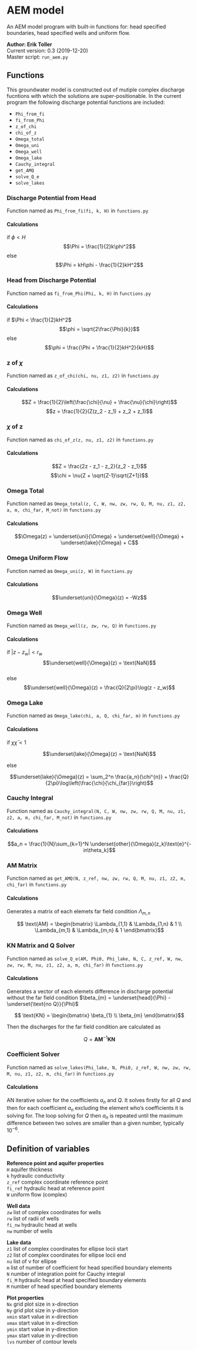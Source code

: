 # AEM model
An AEM model program with built-in functions for: head specified boundaries, head specified wells and uniform flow.

**Author: Erik Toller**  
Current version: 0.3 (2019-12-20)  
Master script: `run_aem.py`

## Functions
This groundwater model is constructed out of mutiple complex discharge fucntions with which the solutions are super-positionable. In the current program the following discharge potential functions are included:
- `Phi_from_fi`
- `fi_from_Phi`
- `z_of_chi`
- `chi_of_z`
- `Omega_total`
- `Omega_uni`
- `Omega_well`
- `Omega_lake`
- `Cauchy_integral`
- `get_AMQ`
- `solve_Q_e`
- `solve_lakes`

### Discharge Potential from Head
Function named as `Phi_from_fi(fi, k, H)` in `functions.py`

#### Calculations
if $\phi < H$
$$\Phi = \frac{1}{2}k\phi^2$$
else
$$\Phi = kH\phi - \frac{1}{2}kH^2$$

### Head from Discharge Potential
Function named as `fi_from_Phi(Phi, k, H)` in `functions.py`

#### Calculations
if $\Phi < \frac{1}{2}kH^2$
$$\phi = \sqrt{2\frac{\Phi}{k}}$$
else
$$\phi = \frac{\Phi + \frac{1}{2}kH^2}{kH}$$

### z of $\chi$
Function named as `z_of_chi(chi, nu, z1, z2)` in `functions.py`

#### Calculations
$$Z = \frac{1}{2}\left(\frac{\chi}{\nu} + \frac{\nu}{\chi}\right)$$
$$z = \frac{1}{2}(Z(z_2 - z_1) + z_2 + z_1)$$

### $\chi$ of z
Function named as `chi_of_z(z, nu, z1, z2)` in `functions.py`

#### Calculations
$$Z = \frac{2z - z_1 - z_2}{z_2 - z_1}$$
$$\chi = \nu(Z + \sqrt{Z-1}\sqrt{Z+1})$$

### Omega Total
Function named as `Omega_total(z, C, W, nw, zw, rw, Q, M, nu, z1, z2, a, m, chi_far, M_not)` in `functions.py`

#### Calculations
$$\Omega(z) = \underset{uni}{\Omega} + \underset{well}{\Omega} + \underset{lake}{\Omega} + C$$

### Omega Uniform Flow
Function named as `Omega_uni(z, W)` in `functions.py`

#### Calculations
$$\underset{uni}{\Omega}(z) = -Wz$$

### Omega Well
Function named as `Omega_well(z, zw, rw, Q)` in `functions.py`

#### Calculations
if $|z - z_w| < r_w$
$$\underset{well}{\Omega}(z) = \text{NaN}$$  
else  
$$\underset{well}{\Omega}(z) = \frac{Q}{2\pi}\log(z - z_w)$$

### Omega Lake
Function named as `Omega_lake(chi, a, Q, chi_far, m)` in `functions.py`

#### Calculations
if $\chi\bar{\chi} < 1$  

$$\underset{lake}{\Omega}(z) = \text{NaN}$$  

else  

$$\underset{lake}{\Omega}(z) = \sum_2^n \frac{a_n}{\chi^{n}} + \frac{Q}{2\pi}\log\left(\frac{\chi}{\chi_{far}}\right)$$

### Cauchy Integral
Function named as `Cauchy_integral(N, C, W, nw, zw, rw, Q, M, nu, z1, z2, a, m, chi_far, M_not)` in `functions.py`

#### Calculations
$$a_n = \frac{1}{N}\sum_{k=1}^N \underset{other}{\Omega}(z_k)\text{e}^{-in\theta_k}$$

### AM Matrix
Function named as `get_AMQ(N, z_ref, nw, zw, rw, Q, M, nu, z1, z2, m, chi_far)` in `functions.py`

#### Calculations
Generates a matrix of each elemets far field condition $\Lambda_{m,n}$

$$ \text{AM} = \begin{bmatrix} 
\Lambda_{1,1} & \Lambda_{1,n} & 1 \\
\Lambda_{m,1} & \Lambda_{m,n} & 1
\end{bmatrix}$$

### KN Matrix and Q Solver
Function named as `solve_Q_e(AM, Phi0, Phi_lake, N, C, z_ref, W, nw, zw, rw, M, nu, z1, z2, a, m, chi_far)` in `functions.py`

#### Calculations
Generates a vector of each elemets difference in discharge potential without the far field condition $\beta_{m} = \underset{head}{\Phi} - \underset{\text{no Q}}{\Phi}$

$$ \text{KN} = \begin{bmatrix} 
\beta_{1} \\
\beta_{m}
\end{bmatrix}$$

Then the discharges for the far field condition are calculated as

$$Q = \textbf{AM}^{-1}\textbf{KN}$$

### Coefficient Solver
Function named as `solve_lakes(Phi_lake, N, Phi0, z_ref, W, nw, zw, rw, M, nu, z1, z2, m, chi_far)` in `functions.py`

#### Calculations
AN iterative solver for the coefficients $a_n$ and $Q$. It solves firstly for all $Q$ and then for each coefficient $a_n$ excluding the element who’s coefficients it is solving for. The loop solving for $Q$ then $a_n$ is repeated until the maximum difference between two solves are smaller than a given number, typically $10^{-6}$.

## Definition of variables
**Reference point and aquifer properties**  
`H` aquifer thickness  
`k` hydraulic conductivity  
`z_ref` complex coordinate reference point  
`fi_ref` hydraulic head at reference point  
`W` uniform flow (complex)  

**Well data**  
`zw` list of complex coordinates for wells  
`rw` list of radii of wells  
`fi_nw` hydraulic head at wells  
`nw` number of wells  

**Lake data**  
`z1` list of complex coordinates for ellipse locii start  
`z2` list of complex coordinates for ellipse locii end  
`nu` list of &nu; for ellipse  
`m` list of number of coefficient for head specified boundary elements  
`N` number of integration point for Cauchy integral  
`fi_M` hydraulic head at head specified boundary elements  
`M` number of head specified boundary elements  

**Plot properties**  
`Nx` grid plot size in x-direction  
`Ny` grid plot size in y-direction  
`xmin` start value in x-direction  
`xmax` start value in x-direction  
`ymin` start value in y-direction  
`ymax` start value in y-direction  
`lvs` number of contour levels  
